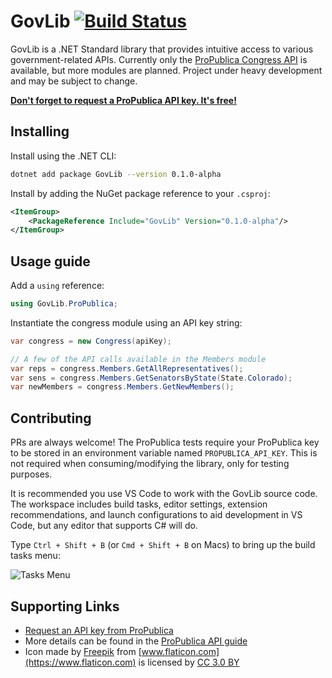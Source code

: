 # GovLib [![Build Status](https://travis-ci.org/phil-harmoniq/GovLib.svg?branch=master)](https://travis-ci.org/phil-harmoniq/GovLib)

GovLib is a .NET Standard library that provides intuitive access to various government-related APIs. Currently only the [ProPublica Congress API](https://www.propublica.org/datastore/api/propublica-congress-api) is available, but more modules are planned. Project under heavy development and may be subject to change.

[**Don't forget to request a ProPublica API key. It's free!**](https://www.propublica.org/datastore/api/propublica-congress-api)

## Installing

Install using the .NET CLI:

```bash
dotnet add package GovLib --version 0.1.0-alpha
```

Install by adding the NuGet package reference to your `.csproj`:

```xml
<ItemGroup>
    <PackageReference Include="GovLib" Version="0.1.0-alpha"/>
</ItemGroup>
```

## Usage guide

Add a `using` reference:

```c#
using GovLib.ProPublica;
```

Instantiate the congress module using an API key string:

```c#
var congress = new Congress(apiKey);

// A few of the API calls available in the Members module
var reps = congress.Members.GetAllRepresentatives();
var sens = congress.Members.GetSenatorsByState(State.Colorado);
var newMembers = congress.Members.GetNewMembers();
```

## Contributing

PRs are always welcome! The ProPublica tests require your ProPublica key to be stored in an environment variable named `PROPUBLICA_API_KEY`. This is not required when consuming/modifying the library, only for testing purposes.

It is recommended you use VS Code to work with the GovLib source code. The workspace includes build tasks, editor settings, extension recommendations, and launch configurations to aid development in VS Code, but any editor that supports C# will do.

Type `Ctrl + Shift + B` (or `Cmd + Shift + B` on Macs) to bring up the build tasks menu:

![Tasks Menu](https://imgur.com/A70An26.jpg)

## Supporting Links

- [Request an API key from ProPublica](https://www.propublica.org/datastore/api/propublica-congress-api)
- More details can be found in the [ProPublica API guide](https://projects.propublica.org/api-docs/congress-api)
- Icon made by [Freepik](http://www.freepik.com) from [www.flaticon.com](https://www.flaticon.com) is licensed by [CC 3.0 BY](http://creativecommons.org/licenses/by/3.0/)
